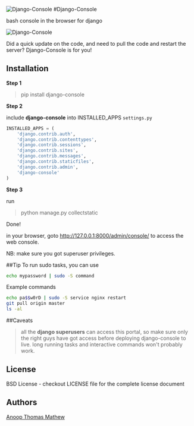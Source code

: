 ![Django-Console](https://raw.githubusercontent.com/atmb4u/django-console/master/django-console/static/images/console-128x128.png) 
#Django-Console

bash console in the browser for django

![Django-Console](https://raw.githubusercontent.com/atmb4u/django-console/master/django-console/static/images/screenshot.png)

Did a quick update on the code, and need to pull the code and restart the server? Django-Console is for you!

## Installation

**Step 1**
> pip install django-console

**Step 2**

include __django-console__ into INSTALLED_APPS ```settings.py```

```python
INSTALLED_APPS = (
    'django.contrib.auth',
    'django.contrib.contenttypes',
    'django.contrib.sessions',
    'django.contrib.sites',
    'django.contrib.messages',
    'django.contrib.staticfiles',
    'django.contrib.admin',
    'django-console'
)
```
**Step 3**

run
> python manage.py collectstatic

Done!

in your browser, goto http://127.0.0.1:8000/admin/console/ to access the web console.

NB: make sure you got superuser privileges.


##Tip
To run sudo tasks, you can use

```bash
echo mypassword | sudo -S command
```

Example commands 
```bash
echo pa$$w0rD | sudo -S service nginx restart
git pull origin master
ls -al
```

##Caveats
> all the **django superusers** can access this portal, so make sure only the right guys have got access before deploying django-console to live.
> long running tasks and interactive commands won't probably work.


## License

BSD License - checkout LICENSE file for the complete license document


## Authors
[Anoop Thomas Mathew](https://twitter.com/atmb4u "atmb4u")
